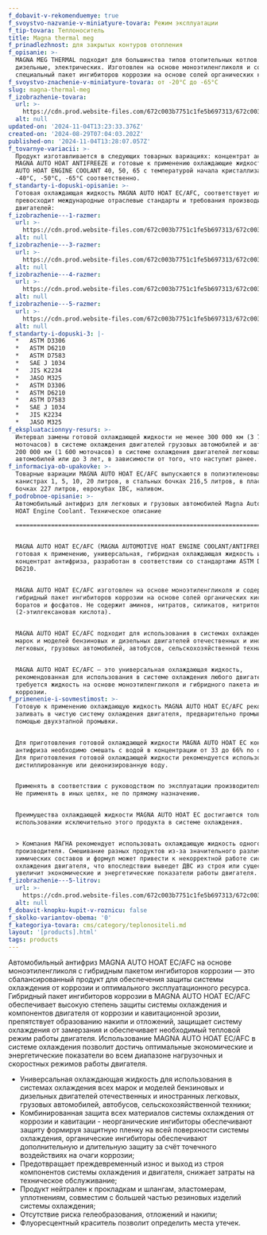 ```yaml
---
f_dobavit-v-rekomenduemye: true
f_svoystvo-nazvanie-v-miniatyure-tovara: Режим эксплуатации
f_tip-tovara: Теплоноситель
title: Magna thermal meg
f_prinadlezhnost: для закрытых контуров отопления
f_opisanie: >-
  MAGNA MEG THERMAL подходит для большинства типов отопительных котлов: газовые,
  дизельные, электрических. Изготовлен на основе моноэтиленгликоля и содержит
  специальный пакет ингибиторов коррозии на основе солей органических кислот.
f_svoystvo-znachenie-v-miniatyure-tovara: от -20°С до -65°С
slug: magna-thermal-meg
f_izobrazhenie-tovara:
  url: >-
    https://cdn.prod.website-files.com/672c003b7751c1fe5b697313/672c003b7751c1fe5b6974da_Canister-preview.png
  alt: null
updated-on: '2024-11-04T13:23:33.376Z'
created-on: '2024-08-29T07:04:03.202Z'
published-on: '2024-11-04T13:28:07.057Z'
f_tovarnye-variacii: >-
  Продукт изготавливается в следующих товарных вариациях: концентрат антифриза
  MAGNA AUTO HOAT ANTIFREEZE и готовые к применению охлаждающие жидкости MAGNA
  AUTO HOAT ENGINE COOLANT 40, 50, 65 с температурой начала кристаллизации
  -40°C, -50°C, -65°C соответственно.
f_standarty-i-dopuski-opisanie: >-
  Готовая охлаждающая жидкость MAGNA AUTO HOAT EC/AFC, соответствует или
  превосходит международные отраслевые стандарты и требования производителей
  двигателей:
f_izobrazhenie---1-razmer:
  url: >-
    https://cdn.prod.website-files.com/672c003b7751c1fe5b697313/672c003b7751c1fe5b6974de_Canister-template.jpg
  alt: null
f_izobrazhenie---3-razmer:
  url: >-
    https://cdn.prod.website-files.com/672c003b7751c1fe5b697313/672c003b7751c1fe5b6974de_Canister-template.jpg
  alt: null
f_izobrazhenie---4-razmer:
  url: >-
    https://cdn.prod.website-files.com/672c003b7751c1fe5b697313/672c003b7751c1fe5b6974de_Canister-template.jpg
  alt: null
f_izobrazhenie---5-razmer:
  url: >-
    https://cdn.prod.website-files.com/672c003b7751c1fe5b697313/672c003b7751c1fe5b6974de_Canister-template.jpg
  alt: null
f_standarty-i-dopuski-3: |-
  *   ASTM D3306
  *   ASTM D6210
  *   ASTM D7583
  *   SAE J 1034
  *   JIS K2234
  *   JASO M325
  *   ASTM D3306
  *   ASTM D6210
  *   ASTM D7583
  *   SAE J 1034
  *   JIS K2234
  *   JASO M325
f_ekspluatacionnyy-resurs: >-
  Интервал замены готовой охлаждающей жидкости не менее 300 000 км (3 750
  моточасов) в системе охлаждения двигателей грузовых автомобилей и автобусов,
  200 000 км (1 600 моточасов) в системе охлаждения двигателей легковых
  автомобилей или до 3 лет, в зависимости от того, что наступит ранее.
f_informaciya-ob-upakovke: >-
  Товарные вариации MAGNA AUTO HOAT EC/AFC выпускаются в полиэтиленовых
  канистрах 1, 5, 10, 20 литров, в стальных бочках 216,5 литров, в пластиковых
  бочках 227 литров, еврокубах IBC, наливом.
f_podrobnoe-opisanie: >-
  Автомобильный антифриз для легковых и грузовых автомобилей Magna Automotive
  HOAT Engine Coolant. Техническое описание

  =====================================================================================================================


  MAGNA AUTO HOAT EC/AFC (MAGNA AUTOMOTIVE HOAT ENGINE COOLANT/ANTIFREEZE)
  готовая к применению, универсальная, гибридная охлаждающая жидкость или
  концентрат антифриза, разработан в соответствии со стандартами ASTM D3306 и
  D6210.


  MAGNA AUTO HOAT EC/AFC изготовлен на основе моноэтиленгликоля и содержит
  гибридный пакет ингибиторов коррозии на основе солей органических кислот,
  боратов и фосфатов. Не содержит аминов, нитратов, силикатов, нитритов, 2-EHA
  (2-этилгексановая кислота).


  MAGNA AUTO HOAT EC/AFC подходит для использования в системах охлаждения всех
  марок и моделей бензиновых и дизельных двигателей отечественных и иностранных
  легковых, грузовых автомобилей, автобусов, сельскохозяйственной техники.


  MAGNA AUTO HOAT EC/AFC — это универсальная охлаждающая жидкость,
  рекомендованная для использования в системе охлаждения любого двигателя, где
  требуется жидкость на основе моноэтиленгликоля и гибридного пакета ингибиторов
  коррозии.
f_primenenie-i-sovmestimost: >-
  Готовую к применению охлаждающую жидкость MAGNA AUTO HOAT EC/AFC рекомендуется
  заливать в чистую систему охлаждения двигателя, предварительно промыв ее с
  помощью двухэтапной промывки.


  Для приготовления готовой охлаждающей жидкости MAGNA AUTO HOAT EC концентрат
  антифриза необходимо смешать с водой в концентрации от 33 до 66% по объему.
  Для приготовления готовой охлаждающей жидкости рекомендуется использовать
  дистиллированную или деионизированную воду.


  Применять в соответствии с руководством по эксплуатации производителя техники.
  Не применять в иных целях, не по прямому назначению.


  Преимущества охлаждающей жидкости MAGNA AUTO HOAT EC достигаются только при
  использовании исключительно этого продукта в системе охлаждения.


  > Компания МАГНА рекомендует использовать охлаждающую жидкость одного
  производителя. Смешивание разных продуктов из-за значительного различия
  химических составов и формул может привести к некорректной работе системы
  охлаждения двигателя, что впоследствии выведет ДВС из строя или существенно
  увеличит экономические и энергетические показатели работы двигателя.
f_izobrazhenie---5-litrov:
  url: >-
    https://cdn.prod.website-files.com/672c003b7751c1fe5b697313/672c003b7751c1fe5b6974de_Canister-template.jpg
  alt: null
f_dobavit-knopku-kupit-v-roznicu: false
f_skolko-variantov-obema: '0'
f_kategoriya-tovara: cms/category/teplonositeli.md
layout: '[products].html'
tags: products
---
```


Автомобильный антифриз MAGNA AUTO HOAT EC/AFC на основе моноэтиленгликоля с гибридным пакетом ингибиторов коррозии — это сбалансированный продукт для обеспечения защиты системы охлаждения от коррозии и оптимального эксплуатационного ресурса. Гибридный пакет ингибиторов коррозии в MAGNA AUTO HOAT EC/AFC обеспечивает высокую степень защиты системы охлаждения и компонентов двигателя от коррозии и кавитационной эрозии, препятствует образованию накипи и отложений, защищает систему охлаждения от замерзания и обеспечивает необходимый тепловой режим работы двигателя. Использование MAGNA AUTO HOAT EC/AFC в системе охлаждения позволит достичь оптимальные экономические и энергетические показатели во всем диапазоне нагрузочных и скоростных режимов работы двигателя.

*   Универсальная охлаждающая жидкость для использования в системах охлаждения всех марок и моделей бензиновых и дизельных двигателей отечественных и иностранных легковых, грузовых автомобилей, автобусов, сельскохозяйственной техники;
*   Комбинированная защита всех материалов системы охлаждения от коррозии и кавитации - неорганические ингибиторы обеспечивают защиту формируя защитную пленку на всей поверхности системы охлаждения, органические ингибиторы обеспечивают дополнительную и длительную защиту за счёт точечного воздействиях на очаги коррозии;
*   Предотвращает преждевременный износ и выход из строя компонентов системы охлаждения и двигателя, снижает затраты на техническое обслуживание;
*   Продукт нейтрален к прокладкам и шлангам, эластомерам, уплотнениям, совместим с большей частью резиновых изделий системы охлаждения;
*   Отсутствие риска гелеобразования, отложений и накипи;
*   Флуоресцентный краситель позволит определить места утечек.
